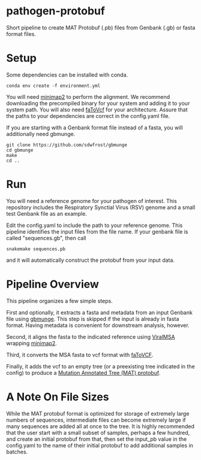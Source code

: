# pathogen-protobuf
Short pipeline to create MAT Protobuf (.pb) files from Genbank (.gb) or fasta format files.

# Setup
Some dependencies can be installed with conda.

```
conda env create -f environment.yml
```

You will need [minimap2](https://github.com/lh3/minimap2#install) to perform the alignment. We recommend downloading the precompiled binary for your system and adding it to your system path. You will also need [faToVcf](http://hgdownload.soe.ucsc.edu/admin/exe/) for your architecture. Assure that the paths to your dependencies are correct in the config.yaml file.

If you are starting with a Genbank format file instead of a fasta, you will additionally need gbmunge.

```
git clone https://github.com/sdwfrost/gbmunge
cd gbmunge
make
cd ..
```

# Run

You will need a reference genome for your pathogen of interest. This repository includes the Respiratory Synctial Virus (RSV) genome and a small test Genbank file as an example.

Edit the config.yaml to include the path to your reference genome. This pipeline identifies the input files from the file name. If your genbank file is called "sequences.gb",
then call 

```
snakemake sequences.pb
```

and it will automatically construct the protobuf from your input data.

# Pipeline Overview

This pipeline organizes a few simple steps. 

First and optionally, it extracts a fasta and metadata from an input Genbank file using [gbmunge](https://github.com/sdwfrost/gbmunge). This step is skipped if the input is already in fasta format. Having metadata is convenient for downstream analysis, however.

Second, it aligns the fasta to the indicated reference using [ViralMSA](https://github.com/niemasd/ViralMSA) wrapping [minimap2](https://github.com/lh3/minimap2). 

Third, it converts the MSA fasta to vcf format with [faToVCF](http://hgdownload.soe.ucsc.edu/admin/exe/).

Finally, it adds the vcf to an empty tree (or a preexisting tree indicated in the config) to produce a [Mutation Annotated Tree (MAT) protobuf](https://usher-wiki.readthedocs.io/en/latest/matUtils.html#the-mutation-annotated-tree-mat-protocol-buffer-pb).

# A Note On File Sizes

While the MAT protobuf format is optimized for storage of extremely large numbers of sequences, intermediate files can become extremely large if many sequences are added all at once to the tree. It is highly recommended that the user start with a small subset of samples, perhaps a few hundred, and create an initial protobuf from that, then set the 
input_pb value in the config.yaml to the name of their initial protobuf to add additional samples in batches. 
